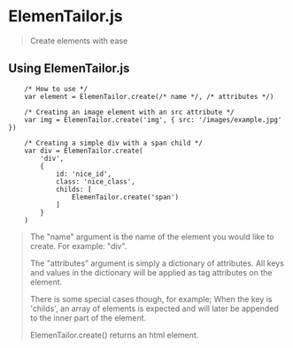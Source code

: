 # ElemenTailor.js
> Create elements with ease

## Using ElemenTailor.js
        
        /* How to use */
        var element = ElemenTailor.create(/* name */, /* attributes */)

        /* Creating an image element with an src attribute */
        var img = ElemenTailor.create('img', { src: '/images/example.jpg' })

        /* Creating a simple div with a span child */
        var div = ElemenTailor.create(
            'div',
            {
                id: 'nice_id',
                class: 'nice_class',
                childs: [
                    ElemenTailor.create('span')
                ]
            }
        )

> The "name" argument is the name of the element you would like to create.
> For example: "div".
>
> The "attributes" argument is simply a dictionary of attributes.
> All keys and values in the dictionary will be applied as tag attributes on
> the element.
>
> There is some special cases though, for example; When the key is 'childs',
> an array of elements is expected and will later be appended to the inner part
> of the element.
>
> ElemenTailor.create() returns an html element.
